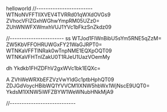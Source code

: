 helloworld
//------------------------
WTNoNVFFTllXVEV4TVRRd01qWXdOVGs9 
ZVhocVFIZGxhWGhwYmpRM05UZz0= 
ZUhWNWFXWmxhVUJ1YVc1bFkzSnZkdz09

//-----------------------
ss
WTJod1FIWnBibU5sYm5RNE5qZzM= 
ZW5KbVFFOHRUWGxFY21WaGJRPT0= 
WTNKaVFFTlNRak0wTnpNME1EQXpOQT09 
WTNKaVFHTnlZakU0T1RJeU1UazVOemMy 

dh
Ykdkb1FHZDFhV2gxWVc1bk1EQXc=

A
ZVhWeWRXbEFZVzVwYldGc1ptbHphQT09
ZDJGdVoycHBibWQ1YVVCM1lXNW5hbWx1WjNscE9UQT0=
YkdsM1lXNW5iWFZBYW1WeWNubHNkMjA9

//----------------------------
